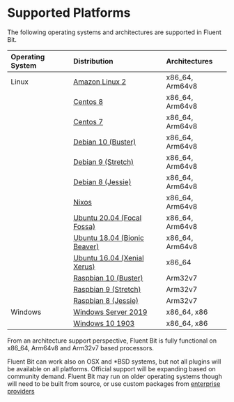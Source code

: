 # Supported Platforms

The following operating systems and architectures are supported in Fluent Bit.

| Operating System | Distribution | Architectures |
| :--- | :--- | :--- |
| Linux | [Amazon Linux 2](linux/amazon-linux.md) | x86\_64, Arm64v8 |
|  | [Centos 8](linux/redhat-centos.md) | x86\_64, Arm64v8 |
|  | [Centos 7](linux/redhat-centos.md) | x86\_64, Arm64v8 |
|  | [Debian 10 \(Buster\)](linux/debian.md) | x86\_64, Arm64v8 |
|  | [Debian 9 \(Stretch\)](linux/debian.md) | x86\_64, Arm64v8 |
|  | [Debian 8 \(Jessie\)](linux/debian.md) | x86\_64, Arm64v8 |
|  | [Nixos](https://github.com/NixOS/nixpkgs/blob/master/pkgs/tools/misc/fluent-bit/default.nix) | x86\_64, Arm64v8 |
|  | [Ubuntu 20.04 \(Focal Fossa\)](linux/ubuntu.md) | x86\_64, Arm64v8 |
|  | [Ubuntu 18.04 \(Bionic Beaver\)](linux/ubuntu.md) | x86\_64, Arm64v8 |
|  | [Ubuntu 16.04 \(Xenial Xerus\)](linux/ubuntu.md) | x86\_64 |
|  | [Raspbian 10 \(Buster\)](linux/raspbian-raspberry-pi.md) | Arm32v7 |
|  | [Raspbian 9 \(Stretch\)](linux/raspbian-raspberry-pi.md) | Arm32v7 |
|  | [Raspbian 8 \(Jessie\)](linux/raspbian-raspberry-pi.md) | Arm32v7 |
| Windows | [Windows Server 2019](windows.md) | x86\_64, x86 |
|  | [Windows 10 1903](windows.md) | x86\_64, x86 |

From an architecture support perspective, Fluent Bit is fully functional on x86\_64, Arm64v8 and Arm32v7 based processors.

Fluent Bit can work also on OSX and \*BSD systems, but not all plugins will be available on all platforms. Official support will be expanding based on community demand. Fluent Bit may run on older operating systems though will need to be built from source, or use custom packages from [enterprise providers](https://fluentbit.io/enterprise)


